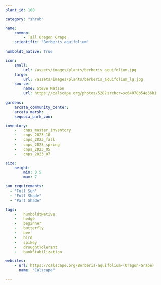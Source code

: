 ```yaml
---
plant_id: 100

category: "shrub"

name: 
    common: 
        - Tall Oregon Grape 
    scientific: "Berberis aquifolium"   

humboldt_native: True

icon: 
    small: 
        url: /assets/images/plants/berberis_aquifolium.jpg 
    large: 
        url: /assets/images/plants/berberis_aquifolium_lg.jpg 
    source: 
        name: Steve Matson 
        url: https://calscape.org/photos/528?srchcr=sc64078b54e36b1

gardens:
    arcata_community_center:
    arcata_marsh:
    sequoia_park_zoo:

inventory: 
    -   cnps_master_inventory
    -   cnps_2023_10
    -   cnps_2023_fall
    -   cnps_2023_spring
    -   cnps_2023_05 
    -   cnps_2023_07 

size:
    height: 
        min: 3.5
        max: 7

sun_requirements:
  - "Full Sun"
  - "Full Shade"
  - "Part Shade"

tags:  
    -   humboldtNative
    -   hedge
    -   beginner
    -   butterfly
    -   bee
    -   bird
    -   spikey
    -   droughtTolerant
    -   bankStabilization

websites:
    - url: https://calscape.org/Berberis-aquifolium-(Oregon-Grape) 
      name: "Calscape"

---
```




